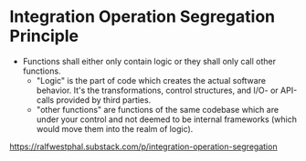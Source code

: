# Integration Operation Segregation Principle

- Functions shall either only contain logic or they shall only call other functions.
  - "Logic" is the part of code which creates the actual software behavior. It's the transformations, control structures, and I/O- or API-calls provided by third parties.
  - "other functions" are functions of the same codebase which are under your control and not deemed to be internal frameworks (which would move them into the realm of logic).

https://ralfwestphal.substack.com/p/integration-operation-segregation
